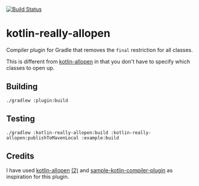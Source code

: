 [![Build Status](https://travis-ci.org/henrik242/kotlin-really-allopen.svg?branch=master)](https://travis-ci.org/henrik242/kotlin-really-allopen)

kotlin-really-allopen
=====================

Compiler plugin for Gradle that removes the `final` restriction for all classes.

This is different from [kotlin-allopen](https://kotlinlang.org/docs/reference/compiler-plugins.html#all-open-compiler-plugin)
in that you don't have to specify which classes to open up.

Building
--------

`./gradlew :plugin:build`

Testing
-------

`./gradlew :kotlin-really-allopen:build :kotlin-really-allopen:publishToMavenLocal :example:build`

Credits
-------

I have used [kotlin-allopen](https://github.com/JetBrains/kotlin/tree/master/plugins/allopen)
[(2)](https://github.com/JetBrains/kotlin/tree/master/libraries/tools/kotlin-allopen)
and [sample-kotlin-compiler-plugin](https://github.com/Takhion/sample-kotlin-compiler-plugin)
as inspiration for this plugin.
